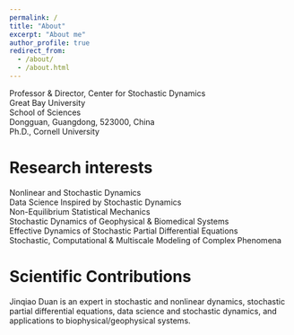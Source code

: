 ```yaml
---
permalink: /
title: "About"
excerpt: "About me"
author_profile: true
redirect_from: 
  - /about/
  - /about.html
---
```

Professor & Director, Center for Stochastic Dynamics  <br />
Great Bay University  <br />
School of Sciences  <br />
Dongguan, Guangdong, 523000, China <br />
Ph.D., Cornell University <br />

Research interests
======
Nonlinear and Stochastic Dynamics <br />
Data Science Inspired by Stochastic Dynamics <br />
Non-Equilibrium Statistical Mechanics <br />
Stochastic Dynamics of Geophysical & Biomedical Systems <br />
Effective Dynamics of Stochastic Partial Differential Equations <br />
Stochastic, Computational & Multiscale Modeling of Complex Phenomena <br />

Scientific Contributions
======
Jinqiao Duan is an expert in stochastic and nonlinear dynamics, stochastic partial differential equations,  data science and stochastic dynamics, and applications to biophysical/geophysical systems.
